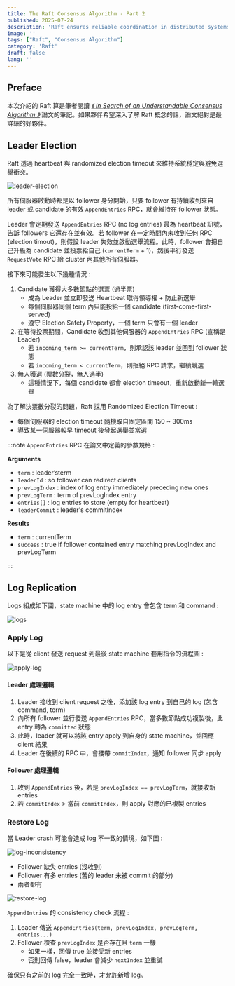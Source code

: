 ```yaml
---
title: The Raft Consensus Algorithm - Part 2
published: 2025-07-24
description: 'Raft ensures reliable coordination in distributed systems through leader election, log replication, and fault tolerance.'
image: ''
tags: ["Raft", "Consensus Algorithm"]
category: 'Raft'
draft: false 
lang: ''
---
```


## Preface

本次介紹的 Raft 算是筆者閱讀 [*《 In Search of an Understandable Consensus Algorithm 》*](https://raft.github.io/) 論文的筆記。如果夥伴希望深入了解 Raft 概念的話，論文絕對是最詳細的好夥伴。


## Leader Election

Raft 透過 heartbeat 與 randomized election timeout 來維持系統穩定與避免選舉衝突。

![leader-election](./leader-election.png)

所有伺服器啟動時都是以 follower 身分開始，只要 follower 有持續收到來自 leader 或 candidate 的有效 `AppendEntries` RPC，就會維持在 follower 狀態。

Leader 會定期發送 `AppendEntries` RPC (no log entries) 最為 heartbeat 訊號，告訴 followers 它還存在並有效。若 follower 在一定時間內未收到任何 RPC (election timout)，則假設 leader 失效並啟動選舉流程。此時，follower 會把自己升級為 candidate 並投票給自己 (`currentTerm` + 1)，然後平行發送 `RequestVote` RPC 給 cluster 內其他所有伺服器。

接下來可能發生以下幾種情況 : 

1. Candidate 獲得大多數節點的選票 (過半票)
    - 成為 Leader 並立即發送 Heartbeat 取得領導權 + 防止新選舉
    - 每個伺服器同個 term 內只能投給一個 candidate (first-come-first-served)
    - 遵守 Election Safety Property，一個 term 只會有一個 leader
2. 在等待投票期間，Candidate 收到其他伺服器的 `AppendEntries` RPC (宣稱是 Leader)
    - 若 `incoming_term >= currentTerm`，則承認該 leader 並回到 follower 狀態
    - 若 `incoming_term < currentTerm`，則拒絕 RPC 請求，繼續競選
3. 無人獲選 (票數分裂，無人過半)
    - 這種情況下，每個 candidate 都會 election timeout，重新啟動新一輪選舉

為了解決票數分裂的問題，Raft 採用 Randomized Election Timeout : 
- 每個伺服器的 election timeout 隨機取自固定區間 150 ~ 300ms
- 導致某一伺服器較早 timeout 後發起選舉並當選

:::note
`AppendEntries` RPC 在論文中定義的參數規格 : 

**Arguments**

- `term` : leader’sterm
- `leaderId` : so follower can redirect clients
- `prevLogIndex` : index of log entry immediately preceding new ones
- `prevLogTerm` : term of prevLogIndex entry
- `entries[]` : log entries to store (empty for heartbeat)
- `leaderCommit` : leader's commitIndex

**Results**

- `term` : currentTerm
- `success` : true if follower contained entry matching prevLogIndex and prevLogTerm

:::

## Log Replication

Logs 組成如下圖，state machine 中的 log entry 會包含 term 和 command : 

![logs](./logs.png)


### Apply Log

以下是從 client 發送 request 到最後 state machine 套用指令的流程圖 : 

![apply-log](./apply-log.png)


#### Leader 處理邏輯

1. Leader 接收到 client request 之後，添加該 log entry 到自己的 log (包含 command, term)
2. 向所有 follower 並行發送 `AppendEntries` RPC，當多數節點成功複製後，此 entry 轉為 `committed` 狀態
3. 此時，leader 就可以將該 entry apply 到自身的 state machine，並回應 client 結果
4. Leader 在後續的 RPC 中，會攜帶 `commitIndex`，通知 follower 同步 apply

#### Follower 處理邏輯

1. 收到 `AppendEntries` 後，若是 `prevLogIndex == prevLogTerm`，就接收新 entries
2. 若 `commitIndex` > 當前 `commitIndex`，則 apply 對應的已複製 entries


### Restore Log

當 Leader crash 可能會造成 log 不一致的情境，如下圖 : 

![log-inconsistency](./log-inconsistency.png)

- Follower 缺失 entries (沒收到)
- Follower 有多 entries (舊的 leader 未被 commit 的部分)
- 兩者都有

![restore-log](./restore-log.png)

`AppendEntries` 的 consistency check 流程 : 
1. Leader 傳送 `AppendEntries(term, prevLogIndex, prevLogTerm, entries...)`
2. Follower 檢查 `prevLogIndex` 是否存在且 `term` 一樣
    - 如果一樣，回傳 true 並接受新 entries
    - 否則回傳 false，leader 會減少 `nextIndex` 並重試

確保只有之前的 log 完全一致時，才允許新增 log。
